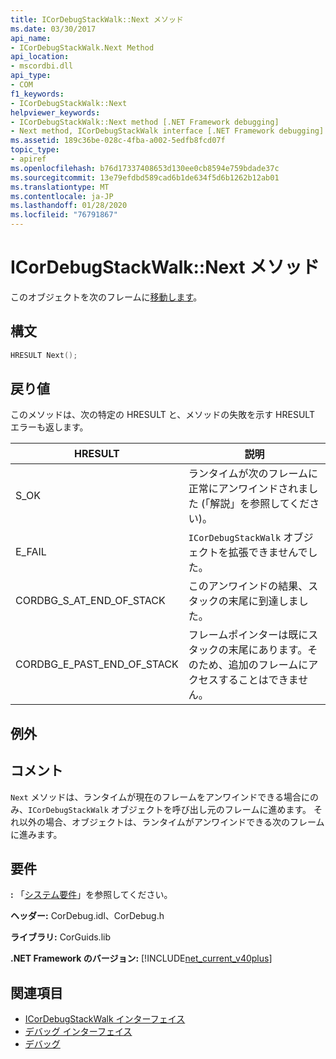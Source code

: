 ```yaml
---
title: ICorDebugStackWalk::Next メソッド
ms.date: 03/30/2017
api_name:
- ICorDebugStackWalk.Next Method
api_location:
- mscordbi.dll
api_type:
- COM
f1_keywords:
- ICorDebugStackWalk::Next
helpviewer_keywords:
- ICorDebugStackWalk::Next method [.NET Framework debugging]
- Next method, ICorDebugStackWalk interface [.NET Framework debugging]
ms.assetid: 189c36be-028c-4fba-a002-5edfb8fcd07f
topic_type:
- apiref
ms.openlocfilehash: b76d17337408653d130ee0cb8594e759bdade37c
ms.sourcegitcommit: 13e79efdbd589cad6b1de634f5d6b1262b12ab01
ms.translationtype: MT
ms.contentlocale: ja-JP
ms.lasthandoff: 01/28/2020
ms.locfileid: "76791867"
---
```

# <a name="icordebugstackwalknext-method"></a>ICorDebugStackWalk::Next メソッド
このオブジェクトを次のフレームに[移動します](icordebugstackwalk-interface.md)。  
  
## <a name="syntax"></a>構文  
  
```cpp  
HRESULT Next();  
```  
  
## <a name="return-value"></a>戻り値  
 このメソッドは、次の特定の HRESULT と、メソッドの失敗を示す HRESULT エラーも返します。  
  
|HRESULT|説明|  
|-------------|-----------------|  
|S_OK|ランタイムが次のフレームに正常にアンワインドされました (「解説」を参照してください)。|  
|E_FAIL|`ICorDebugStackWalk` オブジェクトを拡張できませんでした。|  
|CORDBG_S_AT_END_OF_STACK|このアンワインドの結果、スタックの末尾に到達しました。|  
|CORDBG_E_PAST_END_OF_STACK|フレームポインターは既にスタックの末尾にあります。そのため、追加のフレームにアクセスすることはできません。|  
  
## <a name="exceptions"></a>例外  
  
## <a name="remarks"></a>コメント  
 `Next` メソッドは、ランタイムが現在のフレームをアンワインドできる場合にのみ、`ICorDebugStackWalk` オブジェクトを呼び出し元のフレームに進めます。 それ以外の場合、オブジェクトは、ランタイムがアンワインドできる次のフレームに進みます。  
  
## <a name="requirements"></a>要件  
 **:** 「[システム要件](../../../../docs/framework/get-started/system-requirements.md)」を参照してください。  
  
 **ヘッダー:** CorDebug.idl、CorDebug.h  
  
 **ライブラリ:** CorGuids.lib  
  
 **.NET Framework のバージョン:** [!INCLUDE[net_current_v40plus](../../../../includes/net-current-v40plus-md.md)]  
  
## <a name="see-also"></a>関連項目

- [ICorDebugStackWalk インターフェイス](icordebugstackwalk-interface.md)
- [デバッグ インターフェイス](debugging-interfaces.md)
- [デバッグ](index.md)
